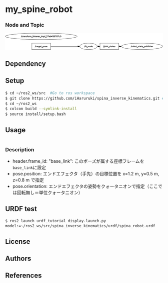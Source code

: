 # my_spine_robot
### Node and Topic
![](rosgraph.png)
## Dependency

## Setup
```bash
$ cd ~/ros2_ws/src  #Go to ros workspace
$ git clone https://github.com/iHaruruki/spina_inverse_kinematics.git #clone this package
$ cd ~/ros2_ws
$ colcon build --symlink-install
$ source install/setup.bash
```
## Usage
```bash
```
### Description
* header.frame_id: "base_link": このポーズが属する座標フレームを`base_link`に設定
* pose.position: エンドエフェクタ（手先）の目標位置を x=1.2 m, y=0.5 m, z=0.8 m で指定
* pose.orientation: エンドエフェクタの姿勢をクォータニオンで指定（ここでは回転無し＝単位クォータニオン）
## URDF test
```
$ ros2 launch urdf_tutorial display.launch.py model:=~/ros2_ws/src/spina_inverse_kinematics/urdf/spina_robot.urdf
```
## License
## Authors
## References
